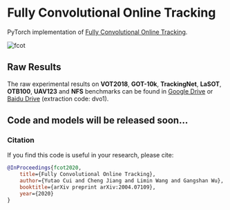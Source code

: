 # Fully Convolutional Online Tracking
PyTorch implementation of [Fully Convolutional Online Tracking](https://arxiv.org/abs/2004.07109).  

![fcot](https://github.com/MCG-NJU/FCOT/blob/master/images/architecture.png)

## Raw Results
The raw experimental results on **VOT2018**, **GOT-10k**, **TrackingNet**, **LaSOT**, **OTB100**, **UAV123** and **NFS** benchmarks can be found in [Google Drive](https://drive.google.com/drive/folders/1OiRNtDHlct_e_SZBYqjrU4VhzFi7Zdoz?usp=sharing)
 or [Baidu Drive](https://pan.baidu.com/s/1_7oHl7syKt-8uJNdi-yh4g) (extraction code: dvo1).
 
## Code and models will be released soon...

### Citation
If you find this code is useful in your research, please cite:

```bibtex
@InProceedings{fcot2020,
    title={Fully Convolutional Online Tracking},
    author={Yutao Cui and Cheng Jiang and Limin Wang and Gangshan Wu},
    booktitle={arXiv preprint arXiv:2004.07109},
    year={2020}
}

```
